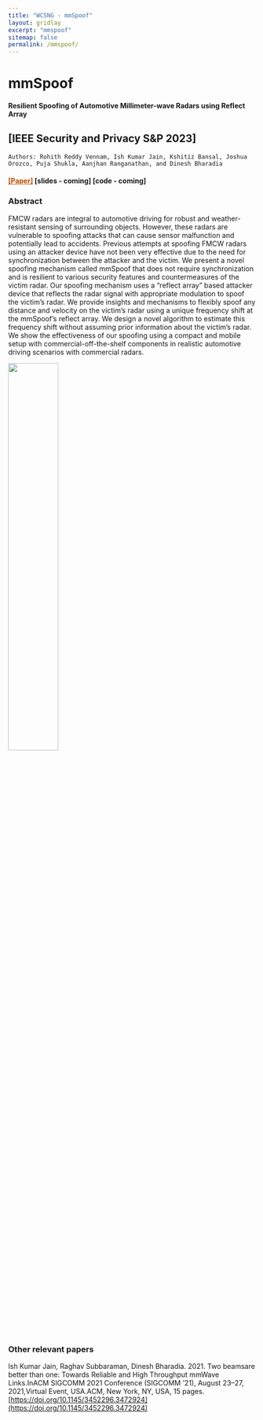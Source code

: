 ```yaml
---
title: "WCSNG - mmSpoof"
layout: gridlay
excerpt: "mmspoof"
sitemap: false
permalink: /mmspoof/
---
```


# mmSpoof 
#### Resilient Spoofing of Automotive Millimeter-wave Radars using Reflect Array
[IEEE Security and Privacy S&P 2023]
---

```
Authors: Rohith Reddy Vennam, Ish Kumar Jain, Kshitiz Bansal, Joshua Orozco, Puja Shukla, Aanjhan Ranganathan, and Dinesh Bharadia
```
#### <a href="{{ site.url }}{{ site.baseurl }}/files/mmspoof.pdf" style="background-color: white; color: #BA4A00;">[Paper]</a>  [slides - coming] [code - coming]
<!-- <a href="{{ site.url }}{{ site.baseurl }}/files/mmreliable_slides.pdf" style=" color: purple;">[Slides]</a> <a href="https://www.youtube.com/watch?v=w2ZUX00-p_A">[Video]</a> <a href="https://github.com/ucsdwcsng/mMobile" style="background-color: white; color: green;">[Datasets]</a> <a href="https://github.com/ucsdwcsng/mmReliable" style="background-color: white; color: green;">[Artifact Code]</a> -->


<!-- ##### A shorter 3 minute video <a href="https://youtu.be/E58bszwQmBE">is available here</a>.

<iframe width="560" height="315" src="https://www.youtube.com/embed/w2ZUX00-p_A" title="YouTube video player" frameborder="0" allow="accelerometer; autoplay; clipboard-write; encrypted-media; gyroscope; picture-in-picture" allowfullscreen></iframe>

 -->
<!-- <iframe width="560" height="315" src="https://www.youtube.com/embed/5vfE90wR03Q" frameborder="0" allow="accelerometer; autoplay; clipboard-write; encrypted-media; gyroscope; picture-in-picture" allowfullscreen></iframe> -->


<!-- <div class="well">
<h3> Our mmWave papers and datasets: </h3>
<h5> July 2021: We release mmReliable artifacts (code and data). The data consists of channel (CSI) measurements data collected from our mMobile testbed to encourage development and verification of novel mobility management algorithms for 5G New radio \\
<a href="https://github.com/ucsdwcsng/mMobile" style="color: green;">[Datasets]</a>
<a href="https://github.com/ucsdwcsng/mmreliable" style=" color: green;">[Code]</a></h5>
</div> -->


### Abstract
FMCW radars are integral to automotive driving for robust and weather-resistant sensing of surrounding objects. However, these radars are vulnerable to spoofing attacks that can cause sensor malfunction and potentially lead to accidents. Previous attempts at spoofing FMCW radars using an attacker device have not been very effective due to the need for synchronization between the attacker and the victim. We present a novel spoofing mechanism called mmSpoof that does not require synchronization and is resilient to various security features and countermeasures of the victim radar. Our spoofing mechanism uses a “reflect array” based attacker device that reflects the radar signal with appropriate modulation to spoof the victim’s radar. We provide insights and mechanisms to flexibly spoof any distance and velocity on the victim’s radar using a unique frequency shift at the mmSpoof’s reflect array. We design a novel algorithm to estimate this frequency shift without assuming prior information about the victim’s radar. We show the effectiveness of our spoofing using a compact and mobile setup with commercial-off-the-shelf components in realistic automotive driving scenarios with commercial radars.


<div class="col-sm-9 clearfix">
  <a href="{{ site.url }}{{ site.baseurl }}/images/respic/5G/mmreliable.png"><img src="{{ site.url }}{{ site.baseurl }}/images/respic/5G/mmspoof.png" width="45%" style="float: center" > </a>
</div>
<!-- <div class="col-sm-9 clearfix">
  <a href="{{ site.url }}{{ site.baseurl }}/images/respic/5G/mmreliable_building_block.png"><img src="{{ site.url }}{{ site.baseurl }}/images/respic/5G/dpa_architecture.png" width="50%" style="float: center" > </a>
</div> -->
<!-- <div class="col-sm-9 clearfix">
  <a href="{{ site.url }}{{ site.baseurl }}/images/respic/5G/mmreliable_overview.png"><img src="{{ site.url }}{{ site.baseurl }}/images/respic/5G/mmreliable_overview.png" width="50%" style="float: center" > </a>
</div> -->
<br>
<br>
<br>
<br>
<br>
<br>
<br>
<br>
<br>
<br>
<br>
<br>
<br>



<!-- <div class="well">
<h3> <font color="red">Press cover:</font>  </h3>
<h4> 23/08/2021:  <a style="display: inline-block;" href="https://jacobsschool.ucsd.edu/news/release/3322">This technology could bring the fastest version of 5G to your home and workplace</a> </h4>
News shared by <a href="https://www.newswise.com/articles/this-technology-could-bring-the-fastest-version-of-5g-to-your-home-and-workplace">Newswise</a>, <a href="https://techxplore.com/news/2021-08-technology-fastest-version-5g-home.html">TechXplore</a>, <a href="https://www.newsbreak.com/news/2349225572432/this-technology-could-bring-the-fastest-version-of-5g-to-your-home-and-workplace">Newsbreak</a>, <a href="https://thehackposts.com/new-technology-could-bring-the-fastest-version-of-5g-to-your-home-and-workplace/">Thehackposts</a>, <a href="https://flipboard.com/topic/electricalengineering/new-technology-could-bring-the-fastest-version-of-5g-to-your-home-and-workplace/a-HRq2uDvxR1uBeQW0U4LrSg%3Aa%3A24799410-9d9299c9ce%2Ftechxplore.com">Flibboard</a>, <a href="https://news8plus.com/new-technology-could-bring-the-fastest-version-of-5g-to-your-home-and-workplace/">News8plus</a>, and more
<h6> Interesting Engineering - <a style="display: inline-block;" href="https://interestingengineering.com/a-new-laser-like-system-could-put-5g-in-your-home">A New Laser-Like System Could Put 5G in Your Home</a> </h6>
<h6> Daily Times - <a style="display: inline-block;" href="https://dailytimes.com.pk/808141/new-tech-provides-fast-reliable-5g-connections/">New tech provides fast, reliable 5G connections</a> </h6>
</div>  -->

### Other relevant papers
Ish Kumar Jain, Raghav Subbaraman, Dinesh Bharadia. 2021. Two beamsare better than one: Towards Reliable and High Throughput mmWave Links.InACM SIGCOMM 2021 Conference (SIGCOMM ’21), August 23–27, 2021,Virtual Event, USA.ACM, New York, NY, USA, 15 pages. [https://doi.org/10.1145/3452296.3472924](https://doi.org/10.1145/3452296.3472924) 






